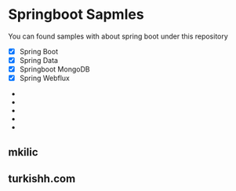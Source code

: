 # Springboot Sapmles
You can found samples with about spring boot under this repository

- [x] Spring Boot
- [x] Spring Data
- [x] Springboot MongoDB 
- [x] Spring Webflux
-
-


-
-
-
## mkilic
## turkishh.com
